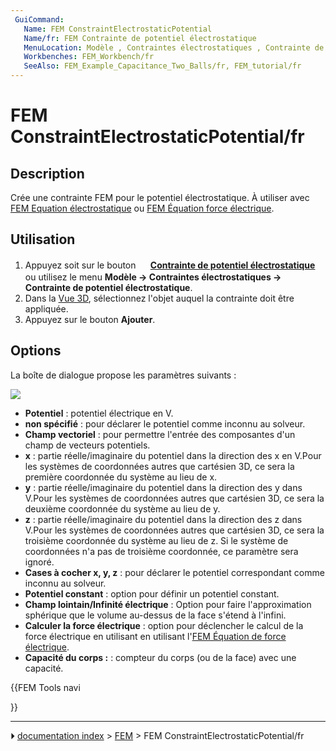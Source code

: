 ```yaml
---
 GuiCommand:
   Name: FEM ConstraintElectrostaticPotential
   Name/fr: FEM Contrainte de potentiel électrostatique
   MenuLocation: Modèle , Contraintes électrostatiques , Contrainte de potentiel électrostatique
   Workbenches: FEM_Workbench/fr
   SeeAlso: FEM_Example_Capacitance_Two_Balls/fr, FEM_tutorial/fr
---
```


# FEM ConstraintElectrostaticPotential/fr



## Description

Crée une contrainte FEM pour le potentiel électrostatique. À utiliser avec [FEM Equation électrostatique](FEM_EquationElectrostatic/fr.md) ou [FEM Équation force électrique](FEM_EquationElectricforce/fr.md).



## Utilisation

1.  Appuyez soit sur le bouton **<img src="images/FEM_ConstraintElectrostaticPotential.svg" width=16px> [Contrainte de potentiel électrostatique](FEM_ConstraintElectrostaticPotential/fr.md)** ou utilisez le menu **Modèle → Contraintes électrostatiques → <img src="images/FEM_ConstraintElectrostaticPotential.svg" width=16px> Contrainte de potentiel électrostatique**.
2.  Dans la [Vue 3D](3D_view/fr.md), sélectionnez l\'objet auquel la contrainte doit être appliquée.
3.  Appuyez sur le bouton **Ajouter**.

## Options

La boîte de dialogue propose les paramètres suivants :

![](images/FEM_ElectrostaticPotential_dialog.png )

-   **Potentiel** : potentiel électrique en V.
-   **non spécifié** : pour déclarer le potentiel comme inconnu au solveur.
-   **Champ vectoriel** : pour permettre l\'entrée des composantes d\'un champ de vecteurs potentiels.
-   **x** : partie réelle/imaginaire du potentiel dans la direction des x en V.Pour les systèmes de coordonnées autres que cartésien 3D, ce sera la première coordonnée du système au lieu de x.
-   **y** : partie réelle/imaginaire du potentiel dans la direction des y dans V.Pour les systèmes de coordonnées autres que cartésien 3D, ce sera la deuxième coordonnée du système au lieu de y.
-   **z** : partie réelle/imaginaire du potentiel dans la direction des z dans V.Pour les systèmes de coordonnées autres que cartésien 3D, ce sera la troisième coordonnée du système au lieu de z. Si le système de coordonnées n\'a pas de troisième coordonnée, ce paramètre sera ignoré.
-   **Cases à cocher x, y, z** : pour déclarer le potentiel correspondant comme inconnu au solveur.
-   **Potentiel constant** : option pour définir un potentiel constant.
-   **Champ lointain/Infinité électrique** : Option pour faire l\'approximation sphérique que le volume au-dessus de la face s\'étend à l\'infini.
-   **Calculer la force électrique** : option pour déclencher le calcul de la force électrique en utilisant en utilisant l\'[FEM Équation de force électrique](FEM_EquationElectricforce/fr.md).
-   **Capacité du corps :** : compteur du corps (ou de la face) avec une capacité.





{{FEM Tools navi

}}



---
⏵ [documentation index](../README.md) > [FEM](Category_FEM.md) > FEM ConstraintElectrostaticPotential/fr
